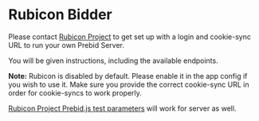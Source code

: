 # Rubicon Bidder

Please contact [Rubicon Project](../../static/bidder-info/rubicon.yaml) to get set up with a login and cookie-sync URL to run your own Prebid Server.

You will be given instructions, including the available endpoints.

**Note:** Rubicon is disabled by default. Please enable it in the app config if you wish to use it. Make sure you provide the correct cookie-sync URL in order for cookie-syncs to work properly.

[Rubicon Project Prebid.js test parameters](https://github.com/prebid/Prebid.js/blob/master/modules/rubiconBidAdapter.md) will work for server as well.
